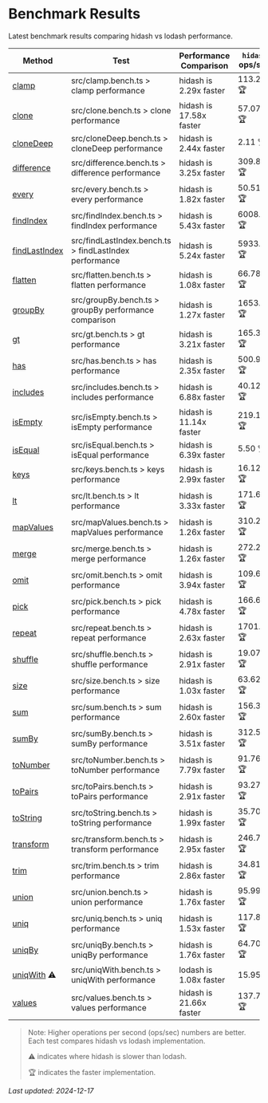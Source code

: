 # Benchmark Results

Latest benchmark results comparing hidash vs lodash performance.

| Method | Test | Performance Comparison | `hidash` ops/sec | `lodash@4.17.21` ops/sec |
|--------|------|----------------------|----------------|----------------|
| [clamp](https://github.com/NaverPayDev/hidash/blob/a490894747466729625c2faa5a332634ca285b53/src/clamp.ts) | src/clamp.bench.ts > clamp performance | hidash is 2.29x faster | 113.21 🏆 | 49.33 |
| [clone](https://github.com/NaverPayDev/hidash/blob/a490894747466729625c2faa5a332634ca285b53/src/clone.ts) | src/clone.bench.ts > clone performance | hidash is 17.58x faster | 57.07 🏆 | 3.25 |
| [cloneDeep](https://github.com/NaverPayDev/hidash/blob/a490894747466729625c2faa5a332634ca285b53/src/cloneDeep.ts) | src/cloneDeep.bench.ts > cloneDeep performance | hidash is 2.44x faster | 2.11 🏆 | 0.87 |
| [difference](https://github.com/NaverPayDev/hidash/blob/a490894747466729625c2faa5a332634ca285b53/src/difference.ts) | src/difference.bench.ts > difference performance | hidash is 3.25x faster | 309.88 🏆 | 95.29 |
| [every](https://github.com/NaverPayDev/hidash/blob/a490894747466729625c2faa5a332634ca285b53/src/every.ts) | src/every.bench.ts > every performance | hidash is 1.82x faster | 50.51 🏆 | 27.82 |
| [findIndex](https://github.com/NaverPayDev/hidash/blob/a490894747466729625c2faa5a332634ca285b53/src/findIndex.ts) | src/findIndex.bench.ts > findIndex performance | hidash is 5.43x faster | 6008.18 🏆 | 1106.64 |
| [findLastIndex](https://github.com/NaverPayDev/hidash/blob/a490894747466729625c2faa5a332634ca285b53/src/findLastIndex.ts) | src/findLastIndex.bench.ts > findLastIndex performance | hidash is 5.24x faster | 5933.63 🏆 | 1131.84 |
| [flatten](https://github.com/NaverPayDev/hidash/blob/a490894747466729625c2faa5a332634ca285b53/src/flatten.ts) | src/flatten.bench.ts > flatten performance | hidash is 1.08x faster | 66.78 🏆 | 61.68 |
| [groupBy](https://github.com/NaverPayDev/hidash/blob/a490894747466729625c2faa5a332634ca285b53/src/groupBy.ts) | src/groupBy.bench.ts > groupBy performance comparison | hidash is 1.27x faster | 1653.93 🏆 | 1301.20 |
| [gt](https://github.com/NaverPayDev/hidash/blob/a490894747466729625c2faa5a332634ca285b53/src/gt.ts) | src/gt.bench.ts > gt performance | hidash is 3.21x faster | 165.33 🏆 | 51.45 |
| [has](https://github.com/NaverPayDev/hidash/blob/a490894747466729625c2faa5a332634ca285b53/src/has.ts) | src/has.bench.ts > has performance | hidash is 2.35x faster | 500.91 🏆 | 213.06 |
| [includes](https://github.com/NaverPayDev/hidash/blob/a490894747466729625c2faa5a332634ca285b53/src/includes.ts) | src/includes.bench.ts > includes performance | hidash is 6.88x faster | 40.12 🏆 | 5.83 |
| [isEmpty](https://github.com/NaverPayDev/hidash/blob/a490894747466729625c2faa5a332634ca285b53/src/isEmpty.ts) | src/isEmpty.bench.ts > isEmpty performance | hidash is 11.14x faster | 219.11 🏆 | 19.66 |
| [isEqual](https://github.com/NaverPayDev/hidash/blob/a490894747466729625c2faa5a332634ca285b53/src/isEqual.ts) | src/isEqual.bench.ts > isEqual performance | hidash is 6.39x faster | 5.50 🏆 | 0.86 |
| [keys](https://github.com/NaverPayDev/hidash/blob/a490894747466729625c2faa5a332634ca285b53/src/keys.ts) | src/keys.bench.ts > keys performance | hidash is 2.99x faster | 16.12 🏆 | 5.39 |
| [lt](https://github.com/NaverPayDev/hidash/blob/a490894747466729625c2faa5a332634ca285b53/src/lt.ts) | src/lt.bench.ts > lt performance | hidash is 3.33x faster | 171.69 🏆 | 51.58 |
| [mapValues](https://github.com/NaverPayDev/hidash/blob/a490894747466729625c2faa5a332634ca285b53/src/mapValues.ts) | src/mapValues.bench.ts > mapValues performance | hidash is 1.26x faster | 310.27 🏆 | 246.77 |
| [merge](https://github.com/NaverPayDev/hidash/blob/a490894747466729625c2faa5a332634ca285b53/src/merge.ts) | src/merge.bench.ts > merge performance | hidash is 1.26x faster | 272.26 🏆 | 216.09 |
| [omit](https://github.com/NaverPayDev/hidash/blob/a490894747466729625c2faa5a332634ca285b53/src/omit.ts) | src/omit.bench.ts > omit performance | hidash is 3.94x faster | 109.63 🏆 | 27.81 |
| [pick](https://github.com/NaverPayDev/hidash/blob/a490894747466729625c2faa5a332634ca285b53/src/pick.ts) | src/pick.bench.ts > pick performance | hidash is 4.78x faster | 166.66 🏆 | 34.84 |
| [repeat](https://github.com/NaverPayDev/hidash/blob/a490894747466729625c2faa5a332634ca285b53/src/repeat.ts) | src/repeat.bench.ts > repeat performance | hidash is 2.63x faster | 1701.85 🏆 | 647.92 |
| [shuffle](https://github.com/NaverPayDev/hidash/blob/a490894747466729625c2faa5a332634ca285b53/src/shuffle.ts) | src/shuffle.bench.ts > shuffle performance | hidash is 2.91x faster | 19.07 🏆 | 6.55 |
| [size](https://github.com/NaverPayDev/hidash/blob/a490894747466729625c2faa5a332634ca285b53/src/size.ts) | src/size.bench.ts > size performance | hidash is 1.03x faster | 63.62 🏆 | 61.72 |
| [sum](https://github.com/NaverPayDev/hidash/blob/a490894747466729625c2faa5a332634ca285b53/src/sum.ts) | src/sum.bench.ts > sum performance | hidash is 2.60x faster | 156.34 🏆 | 60.09 |
| [sumBy](https://github.com/NaverPayDev/hidash/blob/a490894747466729625c2faa5a332634ca285b53/src/sumBy.ts) | src/sumBy.bench.ts > sumBy performance | hidash is 3.51x faster | 312.53 🏆 | 89.08 |
| [toNumber](https://github.com/NaverPayDev/hidash/blob/a490894747466729625c2faa5a332634ca285b53/src/toNumber.ts) | src/toNumber.bench.ts > toNumber performance | hidash is 7.79x faster | 91.76 🏆 | 11.77 |
| [toPairs](https://github.com/NaverPayDev/hidash/blob/a490894747466729625c2faa5a332634ca285b53/src/toPairs.ts) | src/toPairs.bench.ts > toPairs performance | hidash is 2.91x faster | 93.27 🏆 | 32.02 |
| [toString](https://github.com/NaverPayDev/hidash/blob/a490894747466729625c2faa5a332634ca285b53/src/toString.ts) | src/toString.bench.ts > toString performance | hidash is 1.99x faster | 35.70 🏆 | 17.98 |
| [transform](https://github.com/NaverPayDev/hidash/blob/a490894747466729625c2faa5a332634ca285b53/src/transform.ts) | src/transform.bench.ts > transform performance | hidash is 2.95x faster | 246.70 🏆 | 83.50 |
| [trim](https://github.com/NaverPayDev/hidash/blob/a490894747466729625c2faa5a332634ca285b53/src/trim.ts) | src/trim.bench.ts > trim performance | hidash is 2.86x faster | 34.81 🏆 | 12.19 |
| [union](https://github.com/NaverPayDev/hidash/blob/a490894747466729625c2faa5a332634ca285b53/src/union.ts) | src/union.bench.ts > union performance | hidash is 1.76x faster | 95.99 🏆 | 54.53 |
| [uniq](https://github.com/NaverPayDev/hidash/blob/a490894747466729625c2faa5a332634ca285b53/src/uniq.ts) | src/uniq.bench.ts > uniq performance | hidash is 1.53x faster | 117.82 🏆 | 77.20 |
| [uniqBy](https://github.com/NaverPayDev/hidash/blob/a490894747466729625c2faa5a332634ca285b53/src/uniqBy.ts) | src/uniqBy.bench.ts > uniqBy performance | hidash is 1.76x faster | 64.70 🏆 | 36.75 |
| [uniqWith](https://github.com/NaverPayDev/hidash/blob/a490894747466729625c2faa5a332634ca285b53/src/uniqWith.ts) ⚠️ | src/uniqWith.bench.ts > uniqWith performance | lodash is 1.08x faster | 15.95 | 17.26 🏆 |
| [values](https://github.com/NaverPayDev/hidash/blob/a490894747466729625c2faa5a332634ca285b53/src/values.ts) | src/values.bench.ts > values performance | hidash is 21.66x faster | 137.75 🏆 | 6.36 |

> Note: Higher operations per second (ops/sec) numbers are better. Each test compares hidash vs lodash implementation.
>
> ⚠️ indicates where hidash is slower than lodash.
>
> 🏆 indicates the faster implementation.

_Last updated: 2024-12-17_

